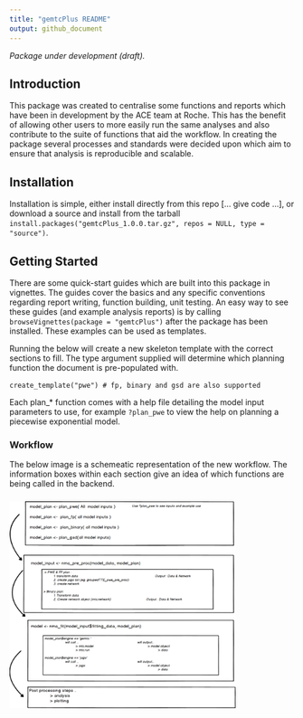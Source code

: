 ```yaml
---
title: "gemtcPlus README"
output: github_document
---
```


_Package under development (draft)._

## Introduction


This package was created to centralise some functions and reports which have
been in development by the ACE team at Roche. This has the benefit of allowing 
other users to more easily run the same analyses and also contribute to the suite
of functions that aid the workflow. In creating the package several processes
and standards were decided upon which aim to ensure that analysis is reproducible
and scalable.


## Installation

Installation is simple, either install directly from this repo [... give code ...], or download a source and install from the tarball `install.packages("gemtcPlus_1.0.0.tar.gz", repos = NULL, type = "source")`.

## Getting Started

There are some quick-start guides which are built into this package in vignettes. The guides cover the basics and any specific conventions regarding report writing, function building, unit testing. An easy way to see these guides (and example analysis reports) is by calling `browseVignettes(package = "gemtcPlus")` after the package has been installed. These examples can be used as templates.

Running the below will create a new skeleton template with the correct sections to fill. The type argument supplied will determine which planning function the document is pre-populated with. 


```
create_template("pwe") # fp, binary and gsd are also supported
```

Each plan_* function comes with a help file detailing the model input parameters to use, for example `?plan_pwe` to view the help on planning a piecewise exponential model. 

### Workflow
The below image is a schemeatic representation of the new workflow. The information boxes within each section give an idea of which functions are being called in the backend.


### <img src="inst/basic_workflow.png" width="400">


